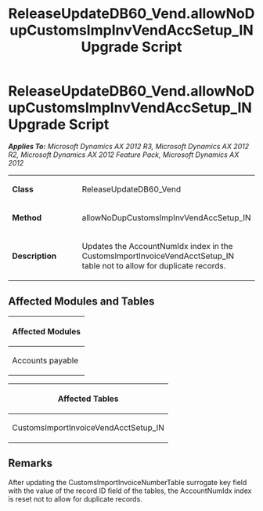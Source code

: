 ﻿---
title: ReleaseUpdateDB60_Vend.allowNoDupCustomsImpInvVendAccSetup_IN Upgrade Script
TOCTitle: ReleaseUpdateDB60_Vend.allowNoDupCustomsImpInvVendAccSetup_IN Upgrade Script
ms:assetid: 9e66d0ec-c22d-4e3e-8941-be2d17f2a735
ms:mtpsurl: https://msdn.microsoft.com/en-us/library/JJ736647(v=AX.60)
ms:contentKeyID: 49710088
ms.date: 05/18/2015
mtps_version: v=AX.60
---

# ReleaseUpdateDB60\_Vend.allowNoDupCustomsImpInvVendAccSetup\_IN Upgrade Script 


_**Applies To:** Microsoft Dynamics AX 2012 R3, Microsoft Dynamics AX 2012 R2, Microsoft Dynamics AX 2012 Feature Pack, Microsoft Dynamics AX 2012_

<table>
<colgroup>
<col style="width: 50%" />
<col style="width: 50%" />
</colgroup>
<tbody>
<tr class="odd">
<td><p><strong>Class</strong></p></td>
<td><p>ReleaseUpdateDB60_Vend</p></td>
</tr>
<tr class="even">
<td><p><strong>Method</strong></p></td>
<td><p>allowNoDupCustomsImpInvVendAccSetup_IN</p></td>
</tr>
<tr class="odd">
<td><p><strong>Description</strong></p></td>
<td><p>Updates the AccountNumIdx index in the CustomsImportInvoiceVendAcctSetup_IN table not to allow for duplicate records.</p></td>
</tr>
</tbody>
</table>


## Affected Modules and Tables

<table>
<colgroup>
<col style="width: 100%" />
</colgroup>
<thead>
<tr class="header">
<th><p>Affected Modules</p></th>
</tr>
</thead>
<tbody>
<tr class="odd">
<td><p>Accounts payable</p></td>
</tr>
</tbody>
</table>


<table>
<colgroup>
<col style="width: 100%" />
</colgroup>
<thead>
<tr class="header">
<th><p>Affected Tables</p></th>
</tr>
</thead>
<tbody>
<tr class="odd">
<td><p>CustomsImportInvoiceVendAcctSetup_IN</p></td>
</tr>
</tbody>
</table>


## Remarks

After updating the CustomsImportInvoiceNumberTable surrogate key field with the value of the record ID field of the tables, the AccountNumIdx index is reset not to allow for duplicate records.

  


